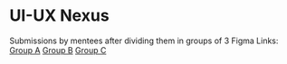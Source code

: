 # UI-UX Nexus
Submissions by mentees after dividing them in groups of 3 
Figma Links:
[Group A](https://www.figma.com/design/0E5MOUiAP77chq3EYJbSMc/PMIG?node-id=0-1&t=PBIWoRA8UDkHFfBv-1)
[Group B](https://www.figma.com/design/JwVbT36cW9kHkDRtIUPOUy/Webdesign-for-ProClub?node-id=31-2&t=OOWcssRBxHnZjTbm-1)
[Group C](https://www.figma.com/design/na9VEPtRInLgVJsNeq24dd/ux-ui-(1)?node-id=0-1&t=qKwL8z3yya37vyGi-0)
